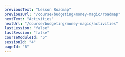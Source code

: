 ```yaml
---
previousText: "Lesson Roadmap"
previousUrl: "/course/budgeting/money-magic/roadmap"
nextText: "Activities"
nextUrl: "/course/budgeting/money-magic/activities"
lastLession: "false"
lastSession: "false"
courseModuleId: "5"
sessionId: "4"
pageId: "6"
---
```



